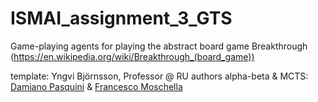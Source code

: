 # ISMAI_assignment_3_GTS
Game-playing agents for playing the abstract board game Breakthrough (https://en.wikipedia.org/wiki/Breakthrough_(board_game))

template: Yngvi Björnsson, Professor @ RU
authors alpha-beta & MCTS:  <a href="[https://www.w3schools.com](https://github.com/damiano00)">Damiano Pasquini</a> & <a href="[https://www.w3schools.com](https://github.com/HarlockOfficial)https://github.com/HarlockOfficial">Francesco Moschella</a>
